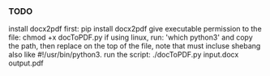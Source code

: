 ### TODO
install docx2pdf first: pip install docx2pdf
give executable permission to the file: chmod +x docToPDF.py
if using linux, run: 'which python3' and copy the path, then replace on the top of the file, note that must incluse shebang also like #!/usr/bin/python3.
run the script: ./docToPDF.py input.docx output.pdf
